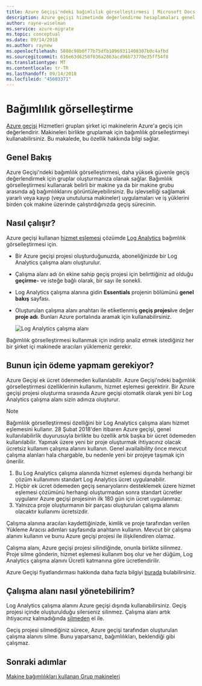 ```yaml
---
title: Azure Geçişi'ndeki bağımlılık görselleştirmesi | Microsoft Docs
description: Azure geçişi hizmetinde değerlendirme hesaplamaları genel bir bakış sağlar.
author: rayne-wiselman
ms.service: azure-migrate
ms.topic: conceptual
ms.date: 09/14/2018
ms.author: raynew
ms.openlocfilehash: 5880c98b0f77b75dfb10969311408307b0c4afbd
ms.sourcegitcommit: 616e63d6258f036a2863acd96b73770e35ff54f8
ms.translationtype: MT
ms.contentlocale: tr-TR
ms.lasthandoff: 09/14/2018
ms.locfileid: "45603371"
---
```

# <a name="dependency-visualization"></a>Bağımlılık görselleştirme

[Azure geçişi](migrate-overview.md) Hizmetleri grupları şirket içi makinelerin Azure'a geçiş için değerlendirir. Makineleri birlikte gruplamak için bağımlılık görselleştirmeyi kullanabilirsiniz. Bu makalede, bu özellik hakkında bilgi sağlar.


## <a name="overview"></a>Genel Bakış

Azure Geçişi'ndeki bağımlılık görselleştirmesi, daha yüksek güvenle geçiş değerlendirmek için gruplar oluşturmanıza olanak sağlar. Bağımlılık görselleştirmesi kullanarak belirli bir makine ya da bir makine grubu arasında ağ bağımlılıklarını görüntüleyebilirsiniz. Bu işlevselliği sağlamak yararlı veya kayıp (veya unutulursa makineler) uygulamaları ve iş yüklerini birden çok makine üzerinde çalıştırdığınızda geçiş sürecinin.  

## <a name="how-does-it-work"></a>Nasıl çalışır?

Azure geçişi kullanan [hizmet eşlemesi](../operations-management-suite/operations-management-suite-service-map.md) çözümde [Log Analytics](../log-analytics/log-analytics-overview.md) bağımlılık görselleştirmesi için.
- Bir Azure geçişi projesi oluşturduğunuzda, aboneliğinizde bir Log Analytics çalışma alanı oluşturulur.
- Çalışma alanı adı ön ekine sahip geçiş projesi için belirttiğiniz ad olduğu **geçirme-** ve isteğe bağlı olarak, bir sayı ile sonekli.
- Log Analytics çalışma alanına gidin **Essentials** projenin bölümünü **genel bakış** sayfası.
- Oluşturulan çalışma alanı anahtarı ile etiketlenmiş **geçiş projesi**ve değer **proje adı**. Bunları Azure portalında aramak için kullanabilirsiniz.  

    ![Log Analytics çalışma alanı](./media/concepts-dependency-visualization/oms-workspace.png)

Bağımlılık görselleştirmesi kullanmak için indirip analiz etmek istediğiniz her bir şirket içi makinede aracıları yüklemeniz gerekir.  

## <a name="do-i-need-to-pay-for-it"></a>Bunun için ödeme yapmam gerekiyor?

Azure Geçişi ek ücret ödenmeden kullanılabilir. Azure Geçişi'ndeki bağımlılık görselleştirmesi özelliklerinin kullanımı, hizmet eşlemesi gerektirir. Bir Azure geçişi projesi oluşturma sırasında Azure geçişi otomatik olarak yeni bir Log Analytics çalışma alanı sizin adınıza oluşturur.

> [!NOTE]
> Bağımlılık görselleştirmesi özelliğini bir Log Analytics çalışma alanı hizmet eşlemesini kullanır. 28 Şubat 2018'den itibaren Azure geçişi, genel kullanılabilirlik duyurusuyla birlikte bu özellik artık başka bir ücret ödemeden kullanılabilir. Yapmak üzere yeni bir proje oluşturmak ihtiyacınız olacak ücretsiz kullanım çalışma alanını kullanın. Genel availaibility önce mevcut çalışma alanları hala chargable, bu nedenle yeni bir projeye taşımak için önerilir.

1. Bu Log Analytics çalışma alanında hizmet eşlemesi dışında herhangi bir çözüm kullanımını standart Log Analytics ücret uygulanabilir.
2. Hiçbir ek ücret ödemeden geçiş senaryolarını desteklemek üzere hizmet eşlemesi çözümünü herhangi oluşturmadan sonra standart ücretler uygulanır Azure geçişi projesinin ilk 180 gün için ücret uygulanmaz.
3. Yalnızca proje oluşturmanın bir parçası oluşturulan çalışma alanını olacaktır kullanımı ücretsizdir.

Çalışma alanına aracıları kaydettiğinizde, kimlik ve proje tarafından verilen Yükleme Aracısı adımları sayfasında anahtarın kullanın. Mevcut bir çalışma alanını kullanın ve bunu Azure geçişi projesi ile ilişkilendiren olamaz.

Çalışma alanı, Azure geçişi projesi silindiğinde, onunla birlikte silinmez. Proje silme gönderin, hizmet eşlemesi kullanım boş olur ve her düğüm, Log Analytics çalışma alanını Ücretli katmanına göre ücretlendirilir.

Azure Geçişi fiyatlandırması hakkında daha fazla bilgiyi [burada](https://azure.microsoft.com/pricing/details/azure-migrate/) bulabilirsiniz.

## <a name="how-do-i-manage-the-workspace"></a>Çalışma alanı nasıl yönetebilirim?

Log Analytics çalışma alanını Azure geçişi dışında kullanabilirsiniz. Geçiş projesi içinde oluşturulduğu silerseniz silinmez. Çalışma alanı artık ihtiyacınız kalmadığında [silmeden](../log-analytics/log-analytics-manage-access.md) el ile.

Geçiş projesi silmediğiniz sürece, Azure geçişi tarafından oluşturulan çalışma alanını silme. Bunu yaparsanız, bağımlılıkları, beklendiği gibi çalışmaz.

## <a name="next-steps"></a>Sonraki adımlar

[Makine bağımlılıkları kullanan Grup makineleri](how-to-create-group-machine-dependencies.md)

